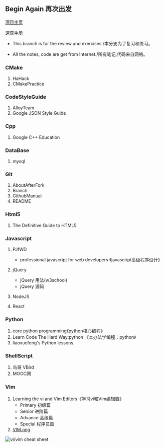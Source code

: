 Begin Again 再次出发
---
[项目主页](https://github.com/wikinee/BeginAgain.git)

[速查手册](https://github.com/wikinee/Awesome-Cheat-Sheet.git)

- This branch is for the review and exercises./本分支为了复习和练习。

- All the notes, code are get from Internet./所有笔记,代码来自网络。

### CMake
1. HaHack
2. CMakePractice

### CodeStyleGuide
1. AlloyTeam
2. Google JSON Style Guide

### Cpp
1. Google C++ Education

### DataBase
1. mysql

### Git
1. AboutAfterFork
2. Branch
3. GithubManual
4. README

### Html5
1. The Definitive Guide to HTML5

### Javascript
1. PJfWD
    - professional javascript for web developers
     《javascript高级程序设计》

2. jQuery
    - jQuery 用法(w3school)
    - jQuery 源码

3. NodeJS

4. React

### Python
1. core python programming《python核心编程》
2. Learn Code The Hard Way:python 《本办法学编程：python》
3. liaoxuefeng's Python lessons.

### ShellScript
1. 鸟哥 VBird
2. MOOC网

### Vim
1. Learning the vi and Vim Editors《学习vi和Vim编辑器》
    - Primary 初级篇
    - Senior 进阶篇
    - Advance 高级篇
    - Special 程序员篇
2. [VIM.png](http://sheet.shiar.nl/vi)

![vi/vim cheat sheet](https://github.com/wikinee/note/blob/master/Vim/VIM.png)
